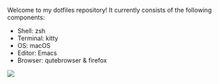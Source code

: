 Welcome to my dotfiles repository! It currently consists of the following components:

* Shell: zsh
* Terminal: kitty
* OS: macOS
* Editor: Emacs
* Browser: qutebrowser & firefox

![](resources/screenshot.png)
